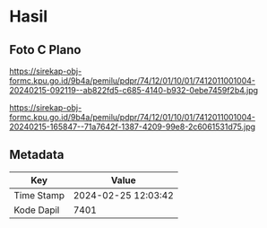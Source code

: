 # Hasil

## Foto C Plano

https://sirekap-obj-formc.kpu.go.id/9b4a/pemilu/pdpr/74/12/01/10/01/7412011001004-20240215-092119--ab822fd5-c685-4140-b932-0ebe7459f2b4.jpg

https://sirekap-obj-formc.kpu.go.id/9b4a/pemilu/pdpr/74/12/01/10/01/7412011001004-20240215-165847--71a7642f-1387-4209-99e8-2c6061531d75.jpg


## Metadata

| Key        | Value               |
| ---------- | ------------------- |
| Time Stamp | 2024-02-25 12:03:42 |
| Kode Dapil | 7401                |



